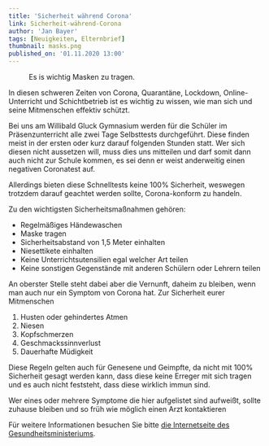 ```yaml
---
title: 'Sicherheit während Corona'
link: Sicherheit-während-Corona
author: 'Jan Bayer'
tags: [Neuigkeiten, Elternbrief]
thumbnail: masks.png
published_on: '01.11.2020 13:00'
---
```

<figure class="float-right">
    <v-image name="masks" alt="Masken" />
    <figcaption>Es is wichtig Masken zu tragen.</figcaption>
</figure>
<p>In diesen schweren Zeiten von Corona, Quarantäne, Lockdown, Online-Unterricht und Schichtbetrieb ist es wichtig zu wissen, wie man sich und seine Mitmenschen effektiv schützt.</p>
<p>Bei uns am Willibald Gluck Gymnasium werden für die Schüler im Präsenzunterricht alle zwei Tage Selbsttests durchgeführt. Diese finden meist in der ersten oder kurz darauf folgenden Stunden statt. Wer sich diesen nicht aussetzen will, muss dies uns mitteilen und darf somit dann auch nicht zur Schule kommen, es sei denn er weist anderweitig einen negativen Coronatest auf.</p>
<p>Allerdings bieten diese Schnelltests keine 100% Sicherheit, weswegen trotzdem darauf geachtet werden sollte, Corona-konform zu handeln.</p>
<p>Zu den wichtigsten Sicherheitsmaßnahmen gehören:</p>
<ul>
    <li>Regelmäßiges Händewaschen</li>
    <li>Maske tragen</li>
    <li>Sicherheitsabstand von 1,5 Meter einhalten</li>
    <li>Niesettikete einhalten</li>
    <li>Keine Unterrichtsutensilien egal welcher Art teilen</li>
    <li>Keine sonstigen Gegenstände mit anderen Schülern oder Lehrern teilen</li>
</ul>
<p>An oberster Stelle steht dabei aber die Vernunft, daheim zu bleiben, wenn man auch nur ein Symptom von Corona hat. Zur Sicherheit eurer Mitmenschen</p>
<ol>
    <li>Husten oder gehindertes Atmen</li>
    <li>Niesen</li>
    <li>Kopfschmerzen</li>
    <li>Geschmackssinnverlust</li>
    <li>Dauerhafte Müdigkeit</li>
</ol>
<p>Diese Regeln gelten auch für Genesene und Geimpfte, da nicht mit 100% Sicherheit gesagt werden kann, dass diese keine Erreger mit sich tragen und es auch nicht feststeht, dass diese wirklich immun sind.</p>
<p>Wer eines oder mehrere Symptome die hier aufgelistet sind aufweißt, sollte zuhause bleiben und so früh wie möglich einen Arzt kontaktieren</p>
<p>Für weitere Informationen besuchen Sie bitte <a href="https://www.bundesgesundheitsministerium.de/">die Internetseite des Gesundheitsministeriums</a>.</p>